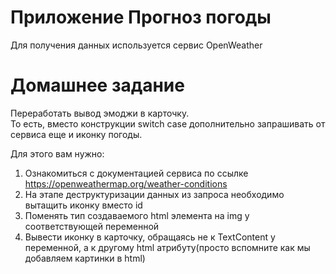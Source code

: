 # Приложение Прогноз погоды
Для получения данных используется сервис OpenWeather
# Домашнее задание
Переработать вывод эмоджи в карточку.<br> 
То есть, вместо конструкции switch case дополнительно запрашивать от сервиса еще и иконку погоды.<br>

Для этого вам нужно:<br>
1.  Ознакомиться с документацией сервиса по ссылке <https://openweathermap.org/weather-conditions>
2.  На этапе деструктуризации данных из запроса необходимо вытащить иконку вместо id
3.  Поменять тип создаваемого html элемента на img у соответствующей переменной
4.  Вывести иконку в карточку, обращаясь не к TextContent у переменной, а к другому html атрибуту(просто вспомните как мы добавляем картинки в html)